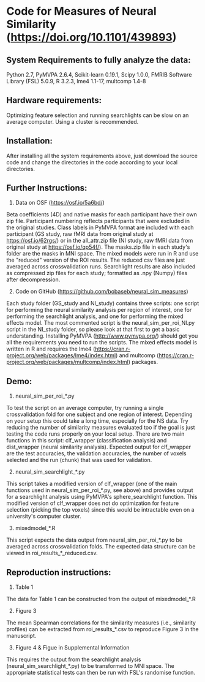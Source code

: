 # Code for Measures of Neural Similarity (https://doi.org/10.1101/439893)

## System Requirements to fully analyze the data:

Python 2.7, PyMVPA 2.6.4, Scikit-learn 0.19.1, Scipy 1.0.0, FMRIB Software Library (FSL) 5.0.9, R 3.2.3, lme4 1.1-17, multcomp 1.4-8

## Hardware requirements:

Optimizing feature selection and running searchlights can be slow on an average computer. Using a cluster is recommended.

## Installation:

After installing all the system requirements above, just download the source code and change the directories in the code according to your local directories.

## Further Instructions:

1) Data on OSF (https://osf.io/5a6bd/)

Beta coefficients (4D) and native masks for each participant have their own zip file. Participant numbering reflects participants that were excluded in the original studies. Class labels in PyMVPA format are included with each participant (GS study, raw fMRI data from original study at https://osf.io/62rgs/) or in the all_attr.zip file (NI study, raw fMRI data from original study at https://osf.io/qp54f/). The masks.zip file in each study's folder are the masks in MNI space. The mixed models were run in R and use the "reduced" version of the ROI results. The reduced csv files are just averaged across crossvalidation runs. Searchlight results are also included as compressed zip files for each study; formatted as .npy (Numpy) files after decompression.

2) Code on GitHub (https://github.com/bobaseb/neural_sim_measures)

Each study folder (GS_study and NI_study) contains three scripts: one script for performing the neural similarity analysis per region of interest, one for performing the searchlight analysis, and one for performing the mixed effects model. The most commented script is the neural_sim_per_roi_NI.py script in the NI_study folder, so please look at that first to get a basic understanding. Installing PyMVPA (http://www.pymvpa.org/) should get you all the requirements you need to run the scripts. The mixed effects model is written in R and requires the lme4 (https://cran.r-project.org/web/packages/lme4/index.html) and multcomp (https://cran.r-project.org/web/packages/multcomp/index.html) packages.

## Demo:

1) neural_sim_per_roi_\*.py

To test the script on an average computer, try running a single crossvalidation fold for one subject and one region of interest. Depending on your setup this could take a long time, especially for the NS data. Try reducing the number of similarity measures evaluated too if the goal is just testing the code runs properly on your local setup. There are two main functions in this script: clf_wrapper (classification analysis) and dist_wrapper (neural similarity analysis). Expected output for clf_wrapper are the test accuracies, the validation accuracies, the number of voxels selected and the run (chunk) that was used for validation.

2) neural_sim_searchlight_\*.py

This script takes a modified version of clf_wrapper (one of the main functions used in neural_sim_per_roi_\*.py, see above) and provides output for a searchlight analysis using PyMVPA's sphere_searchlight function. This modified version of clf_wrapper does not do optimization for feature selection (picking the top voxels) since this would be intractable even on a university's computer cluster.

3) mixedmodel_\*.R

This script expects the data output from neural_sim_per_roi_\*.py to be averaged across crossvalidation folds. The expected data structure can be viewed in roi_results_\*_reduced.csv.

## Reproduction instructions:

1) Table 1

The data for Table 1 can be constructed from the output of mixedmodel_\*.R

2) Figure 3

The mean Spearman correlations for the similarity measures (i.e., similarity profiles) can be extracted from roi_results_\*.csv to reproduce Figure 3 in the manuscript. 

3) Figure 4 & Figue in Supplemental Information

This requires the output from the searchlight analysis (neural_sim_searchlight_\*.py) to be transformed to MNI space. The appropriate statistical tests can then be run with FSL's randomise function.
